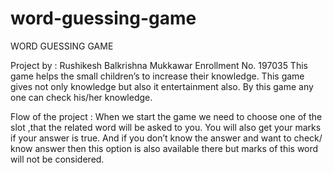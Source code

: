# word-guessing-game

WORD GUESSING GAME 

Project by : Rushikesh Balkrishna Mukkawar
Enrollment No. 197035
     This game helps the small children’s to increase
their knowledge. This game gives not only knowledge 
but also it entertainment also. By this game any 
one can check his/her knowledge.
       
Flow of the project :
     When we start the game we need to choose one 
of the slot ,that the related word will be asked 
to you. You will also get your marks if your 
answer is true. And if you don’t know the answer 
and want to check/ know answer then this option is 
also available there but marks of this word will 
not be considered.
       
